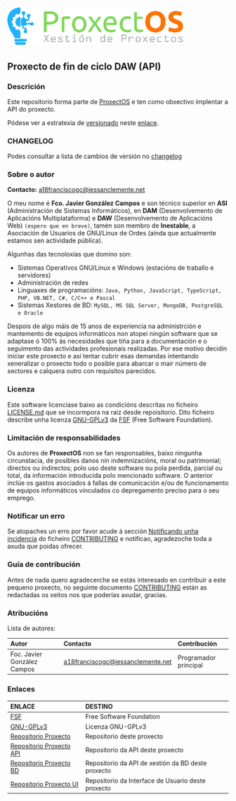 # [![logo]][repoProxecto]

## Proxecto de fin de ciclo DAW (API)

### Descrición

Este repositorio forma parte de [ProxectOS][repoProxecto] e ten como obxectivo implentar a API do proxecto.

Pódese ver a estratexia de [versionado] neste [enlace][versionado].

### CHANGELOG

Podes consultar a lista de cambios de versión no [changelog]

### Sobre o autor

**Contacto:** a18franciscogc@iessanclemente.net

O meu nome é **Fco. Javier González Campos** e son técnico superior en **ASI** (Administración de Sistemas Informáticos), en **DAM** (Desenvolvemento de Aplicacións Multiplataforma) e **DAW** (Desenvolvemento de Aplicacións Web) `(espero que en breve)`, tamén son membro de **Inestable**, a Asociación de Usuarios de GNU/Linux de Ordes (aínda que actualmente estamos sen actividade pública).

Algunhas das tecnoloxías que domino son:

* Sistemas Operativos GNU/Linux e Windows (estacións de traballo e servidores)
* Administración de redes
* Linguaxes de programacións: `Java, Python, JavaScript, TypeScript, PHP, VB.NET, C#, C/C++ e Pascal`
* Sistemas Xestores de BD: `MySQL, MS SQL Server, MongoDB, PostgreSQL e Oracle`

Despois de algo máis de 15 anos de experiencia na administrción e mantemento de equipos informáticos non atopei ningún software que se adaptase ó 100% ás necesidades que tiña para a documentación e o seguimento das actividades profesionais realizadas. Por ese motivo decidín iniciar este proxecto e así tentar cubrir esas demandas intentando xeneralizar o proxecto todo o posible para abarcar o mair número de sectores e calquera outro con requisitos parecidos.

### Licenza

Este software licenciase baixo as condicións descritas no ficheiro [LICENSE.md] que se incormpora na raíz desde repoisitorio. Dito ficheiro describe unha licenza [GNU-GPLv3] da [FSF] (Free Software Foundation).

### Limitación de responsabilidades

Os autores de **ProxectOS** non se fan responsables, baixo ningunha circunstacia, de posibles danos nin indemnizacións, moral ou patrimonial; directos ou indirectos; polo uso deste software ou pola perdida, parcial ou total, da información introducida polo mencionado software. O anterior inclúe os gastos asociados á fallas de comunicación e/ou de funcionamento de equipos informáticos vinculados co depregamento preciso para o seu emprego.

### Notificar un erro

Se atopaches un erro por favor acude á sección [Notificando unha incidencia][NovaIncidencia] do ficheiro [CONTRIBUTING] e notificao, agradezoche toda a axuda que poidas ofrecer.

### Guía de contribución

Antes de nada quero agradecerche se estás interesado en contribuír a este pequeno proxecto, no seguinte documento [CONTRIBUTING] están as redactadas os xeitos nos que poderías axudar, gracias.

### Atribucións

Lista de autores:

| Autor                         | Contacto                          | Contribución
|:-                             |:-                                 |:-
| Foc. Javier González Campos   | a18franciscogc@iessanclemente.net | Programador principal

### Enlaces

| ENLACE                                        | DESTINO
|:-                                             |:-
| [FSF]                                         | Free Software Foundation
| [GNU-GPLv3]                                    | Licenza GNU-GPLv3
| [Repositorio Proxecto][repoProxecto]          | Repositorio deste proxecto
| [Repositorio Proxecto API][repoProxecto-API]  | Repositorio da API deste proxecto
| [Repositorio Proxecto BD][repoProxecto-DB]    | Repositorio da API de xestión da BD deste proxecto
| [Repositorio Proxecto UI][repoProxecto-UI]    | Repositorio da Interface de Usuario deste proxecto

[//]: # (Listado dos links empregados)

   <!-- Licencia -->

   [LICENSE.md]: <LICENSE.md>

   <!-- Guía de contribución -->

   [CONTRIBUTING]: <CONTRIBUTING.md>
   [NovaIncidencia]: <CONTRIBUTING.md#notificando-unha-incidencia>

   <!-- Enlaces a terceiros -->

   [FSF]: <https://www.fsf.org/es>

   [GNU-GPLv3]: <https://www.gnu.org/licenses/gpl-3.0.html>

   [nginx]: <https://www.nginx.com/>

   <!-- Enlaces internos -->
   [versionado]: <doc/versionado.md>

   [changelog]: <CHANGELOG.md>

   <!-- Enlaces proxecto -->

   [logo]: <doc/img/logos/ProxectOS_logo1_400x85.png>

   [repoProxecto]: <https://gitlab.iessanclemente.net/dawm/a18franciscogc>

   [repoProxecto-API]: <https://gitlab.iessanclemente.net/a18franciscogc/proxectos-api-API>

   [repoProxecto-DB]: <https://gitlab.iessanclemente.net/a18franciscogc/proxectos-api-DB>

   [repoProxecto-UI]: <https://gitlab.iessanclemente.net/a18franciscogc/proxectos-api-UI>
